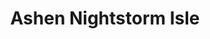 ---
title: Ashen Nightstorm Isle
layout: projectpage
group: professional

urlsafetitle: Ashen
image: images/ashen.png
alttext: Ashen Nightstorm Isle
description: Set in a sprawling open world, Ashen is a tight, 3rd person, skill-based action RPG about guiding your wanderer through a newly lit world. During my time there I began bugfixing issues in Ashen:Nightstorm Isle before it was set to release. Most of my work at A44 was on their next project, designing a node-based conversation editor that handled dialogue between multiple characters, branching choices, and conditional nodes.
source:
exe:

datemade: 2019 - 2020
platform: PC, Xbox One, PS4, Nintendo Switch
engine: Unreal
teamsize: --
duration: --
---